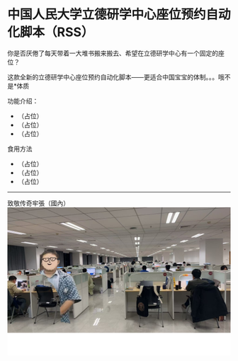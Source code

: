 # 中国人民大学立德研学中心座位预约自动化脚本（RSS）

你是否厌倦了每天带着一大堆书搬来搬去、希望在立德研学中心有一个固定的座位？

这款全新的立德研学中心座位预约自动化脚本——更适合中国宝宝的体制。。。哦不是*体质

功能介绍：
 - （占位）
 - （占位）
 - （占位）   

食用方法
 - （占位）
 - （占位）
 - （占位）  

---
致敬传奇牢張（國內）
![alt text](image.png)